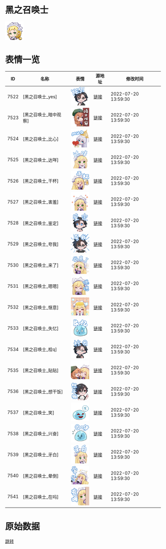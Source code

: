 # 黑之召唤士

<img src="./cover.png" height="60" alt="cover" />

# 表情一览

|ID|名称|表情|源地址|修改时间|
|----|----|----|----|----|
|7522|[黑之召唤士_yes]|<img src="./pic/007522_%5B黑之召唤士_yes%5D.png" height="60" alt="yes"/>|[链接](http://i0.hdslb.com/bfs/emote/f6a0d9944be19ea67028b3657685ad5fbc85398d.png)|2022-07-20 13:59:30|
|7523|[黑之召唤士_暗中观察]|<img src="./pic/007523_%5B黑之召唤士_暗中观察%5D.png" height="60" alt="暗中观察"/>|[链接](http://i0.hdslb.com/bfs/emote/d79faec1270d7e7bc7d9bb029780665fa3d434fc.png)|2022-07-20 13:59:30|
|7524|[黑之召唤士_比心]|<img src="./pic/007524_%5B黑之召唤士_比心%5D.png" height="60" alt="比心"/>|[链接](http://i0.hdslb.com/bfs/emote/21fb407e3714004ea459238c89b43d047f3cbb37.png)|2022-07-20 13:59:30|
|7525|[黑之召唤士_达咩]|<img src="./pic/007525_%5B黑之召唤士_达咩%5D.png" height="60" alt="达咩"/>|[链接](http://i0.hdslb.com/bfs/emote/21d189f37ae202188ab7755c5de08cbfd15a0415.png)|2022-07-20 13:59:30|
|7526|[黑之召唤士_干杯]|<img src="./pic/007526_%5B黑之召唤士_干杯%5D.png" height="60" alt="干杯"/>|[链接](http://i0.hdslb.com/bfs/emote/0c2125797204f6ee36ed299e206cc31bc9934bf3.png)|2022-07-20 13:59:30|
|7527|[黑之召唤士_害羞]|<img src="./pic/007527_%5B黑之召唤士_害羞%5D.png" height="60" alt="害羞"/>|[链接](http://i0.hdslb.com/bfs/emote/bcb14b058a5960d52217570a1d0efb42c7f1edf0.png)|2022-07-20 13:59:30|
|7528|[黑之召唤士_鉴定]|<img src="./pic/007528_%5B黑之召唤士_鉴定%5D.png" height="60" alt="鉴定"/>|[链接](http://i0.hdslb.com/bfs/emote/6cf4ac15d77b66b357b61693c984f62860b0febf.png)|2022-07-20 13:59:30|
|7529|[黑之召唤士_夸我]|<img src="./pic/007529_%5B黑之召唤士_夸我%5D.png" height="60" alt="夸我"/>|[链接](http://i0.hdslb.com/bfs/emote/21b99ebd2f6973995906bd4aa602cdd6cd3f1018.png)|2022-07-20 13:59:30|
|7530|[黑之召唤士_来了]|<img src="./pic/007530_%5B黑之召唤士_来了%5D.png" height="60" alt="来了"/>|[链接](http://i0.hdslb.com/bfs/emote/6230b805a2a59e78ed0303d27a85a7db80b54f63.png)|2022-07-20 13:59:30|
|7531|[黑之召唤士_嗯嗯]|<img src="./pic/007531_%5B黑之召唤士_嗯嗯%5D.png" height="60" alt="嗯嗯"/>|[链接](http://i0.hdslb.com/bfs/emote/2f23f39f8fc6bfa445ba764ae90cea328ebd00c8.png)|2022-07-20 13:59:30|
|7532|[黑之召唤士_惬意]|<img src="./pic/007532_%5B黑之召唤士_惬意%5D.png" height="60" alt="惬意"/>|[链接](http://i0.hdslb.com/bfs/emote/1e4d31f0fcd9b06fcc900327c4caed3deeebfd1e.png)|2022-07-20 13:59:30|
|7533|[黑之召唤士_失忆]|<img src="./pic/007533_%5B黑之召唤士_失忆%5D.png" height="60" alt="失忆"/>|[链接](http://i0.hdslb.com/bfs/emote/e29dabcfb6ae97688dc7fd58c68dc3c62a59a592.png)|2022-07-20 13:59:30|
|7534|[黑之召唤士_栓q]|<img src="./pic/007534_%5B黑之召唤士_栓q%5D.png" height="60" alt="栓q"/>|[链接](http://i0.hdslb.com/bfs/emote/4e3d93ad71304b271ecf4244359d63c3c6279a33.png)|2022-07-20 13:59:30|
|7535|[黑之召唤士_贴贴]|<img src="./pic/007535_%5B黑之召唤士_贴贴%5D.png" height="60" alt="贴贴"/>|[链接](http://i0.hdslb.com/bfs/emote/c0ddf8a620356e68f3436a06657272d738cd0bc1.png)|2022-07-20 13:59:30|
|7536|[黑之召唤士_想干饭]|<img src="./pic/007536_%5B黑之召唤士_想干饭%5D.png" height="60" alt="想干饭"/>|[链接](http://i0.hdslb.com/bfs/emote/ceab61bc33e868e9baeaa5846125901d5e15fc69.png)|2022-07-20 13:59:30|
|7537|[黑之召唤士_笑]|<img src="./pic/007537_%5B黑之召唤士_笑%5D.png" height="60" alt="笑"/>|[链接](http://i0.hdslb.com/bfs/emote/13c7942f4a1d8e462ab7687f4596140cf64339ba.png)|2022-07-20 13:59:30|
|7538|[黑之召唤士_兴奋]|<img src="./pic/007538_%5B黑之召唤士_兴奋%5D.png" height="60" alt="兴奋"/>|[链接](http://i0.hdslb.com/bfs/emote/c07521bdac67f1cc2726a582976514a963fc38fa.png)|2022-07-20 13:59:30|
|7539|[黑之召唤士_牙白]|<img src="./pic/007539_%5B黑之召唤士_牙白%5D.png" height="60" alt="牙白"/>|[链接](http://i0.hdslb.com/bfs/emote/376e63c748bf164366933124433bbde837837e60.png)|2022-07-20 13:59:30|
|7540|[黑之召唤士_晕倒]|<img src="./pic/007540_%5B黑之召唤士_晕倒%5D.png" height="60" alt="晕倒"/>|[链接](http://i0.hdslb.com/bfs/emote/9197b15eded4b9d492533c126d0cc19dd7cb3c86.png)|2022-07-20 13:59:30|
|7541|[黑之召唤士_在吗]|<img src="./pic/007541_%5B黑之召唤士_在吗%5D.png" height="60" alt="在吗"/>|[链接](http://i0.hdslb.com/bfs/emote/c503a738d6e977bc1cc114a895a7fed5baaa4a21.png)|2022-07-20 13:59:30|

# 原始数据

[跳转](./raw.json)

